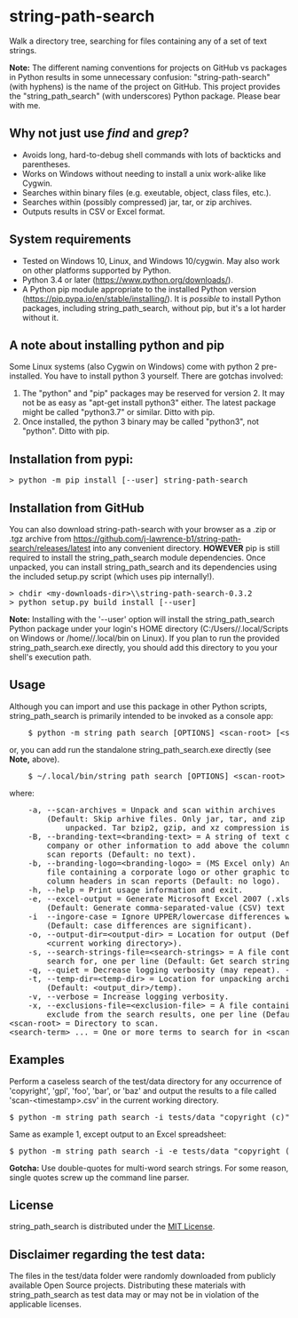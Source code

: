 # string-path-search
 Walk a directory tree, searching for files containing any of a set of text strings.

**Note:** The different naming conventions for projects on GitHub vs packages in Python results 
in some unnecessary confusion: "string-path-search" (with hyphens) is the name of the project on
 GitHub. This project provides the "string_path_search" (with underscores) Python package. 
 Please bear with me.
 
## Why not just use ***find*** and ***grep***?
* Avoids long, hard-to-debug shell commands with lots of backticks and parentheses.
* Works on Windows without needing to install a unix work-alike like Cygwin.
* Searches within binary files (e.g. exeutable, object, class files, etc.).
* Searches within (possibly compressed) jar, tar, or zip archives.
* Outputs results in CSV or Excel format. 

## System requirements
* Tested on Windows 10, Linux, and Windows 10/cygwin. May also work on other platforms
 supported by Python.
* Python 3.4 or later (https://www.python.org/downloads/).
* A Python pip module appropriate to the installed Python version
 (https://pip.pypa.io/en/stable/installing/). It is *possible* to install Python packages, 
 including string_path_search, without pip, but it's a lot harder without it.
 
## A note about installing python and pip
Some Linux systems (also Cygwin on Windows) come with python 2
pre-installed. You have to install python 3 yourself. There are gotchas
involved:
1. The "python" and "pip" packages may be reserved for version 2. It may not be as easy as 
 "apt-get install python3" either. The latest package might be called "python3.7" or similar.
  Ditto with pip.
2.  Once installed, the python 3 binary may be called "python3", not
    "python". Ditto with pip.
  
## Installation from pypi:
<pre>
> python -m pip install [--user] string-path-search 
</pre>

## Installation from GitHub
You can also download string-path-search with your browser as a .zip or .tgz archive from 
https://github.com/j-lawrence-b1/string-path-search/releases/latest 
 into any convenient directory. **HOWEVER** pip is still required to install
 the string_path_search module dependencies. Once unpacked, you can install string_path_search and its 
 dependencies using the included setup.py script (which uses pip internally!).
<pre>
> chdir &lt;my-downloads-dir&gt;\\string-path-search-0.3.2
> python setup.py build install [--user] 
</pre>
**Note:** Installing with the '--user' option will install the string_path_search Python package
under your login's HOME directory (C:/Users/<user-name>/.local/Scripts on 
Windows or /home/<user-name>/.local/bin on Linux). If you plan to run the
 provided string_path_search.exe directly, you should add this directory to you
 your shell's execution path.
 
## Usage
Although you can import and use this package in other Python scripts,
string_path_search is primarily intended to be invoked as a console app:
<pre>
    $ python -m string_path_search [OPTIONS] &lt;scan-root&gt; [&lt;search-term&gt; [...]]
</pre>
or, you can add run the standalone string_path_search.exe directly (see **Note,** above).
<pre>
    $ ~/.local/bin/string_path_search [OPTIONS] &lt;scan-root&gt; [&lt;search-term&gt; [...]]
</pre>
where:
<pre>
    -a, --scan-archives = Unpack and scan within archives
        (Default: Skip arhive files. Only jar, tar, and zip archives will be
            unpacked. Tar bzip2, gzip, and xz compression is supported.
    -B, --branding-text=&lt;branding-text&gt; = A string of text containing
        company or other information to add above the column headers in
        scan reports (Default: no text).
    -b, --branding-logo=&lt;branding-logo&gt; = (MS Excel only) An image
        file containing a corporate logo or other graphic to add above the
        column headers in scan reports (Default: no logo).
    -h, --help = Print usage information and exit.
    -e, --excel-output = Generate Microsoft Excel 2007 (.xlsx) output
        (Default: Generate comma-separated-value (CSV) text output)
    -i  --ingore-case = Ignore UPPER/lowercase differences when matching strings
        (Default: case differences are significant).
    -o, --output-dir=&lt;output-dir&gt; = Location for output (Default:
        &lt;current working directory&gt;).
    -s, --search-strings-file=&lt;search-strings&gt; = A file containing strings to
        search for, one per line (Default: Get search strings from the command line).
    -q, --quiet = Decrease logging verbosity (may repeat). -qqqq will suppress all logging.
    -t, --temp-dir=&lt;temp-dir&gt; = Location for unpacking archives
        (Default: &lt;output_dir&gt;/temp).
    -v, --verbose = Increase logging verbosity.
    -x, --exclusions-file=&lt;exclusion-file&gt; = A file containing (base) filenames to
        exclude from the search results, one per line (Default: Include all results).
&lt;scan-root&gt; = Directory to scan.
&lt;search-term&gt; ... = One or more terms to search for in &lt;scan-root&gt;.
</pre>
## Examples

Perform a caseless search of the test/data directory for any occurrence of
'copyright', 'gpl', 'foo', 'bar', or 'baz' and output the results to a
file called 'scan-&lt;timestamp>.csv' in the current working directory.
<pre>$ python -m string_path_search -i tests/data "copyright (c)" gpl foo bar baz</pre>
 
Same as example 1, except output to an Excel spreadsheet:
<pre>$ python -m string_path_search -i -e tests/data "copyright (c)" gpl foo bar baz</pre>

**Gotcha:** Use double-quotes for multi-word search strings. For some reason,
single quotes screw up the command line parser.
## License
string_path_search is distributed under the
[MIT License](http://github.com/j-lawrence-b1/string-path-search/blob/master/LICENSE).

## Disclaimer regarding the test data:

The files in the test/data folder were randomly downloaded from publicly 
available Open Source projects. Distributing these materials with string_path_search as 
test data may or may not be in violation of the applicable licenses.
